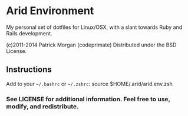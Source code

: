 # Arid Environment

My personal set of dotfiles for Linux/OSX, with a slant towards Ruby and Rails development.

(c)2011-2014 Patrick Morgan (codeprimate)
Distributed under the BSD License.

## Instructions

Add to your `~/.bashrc` or `~/.zshrc`:
    source $HOME/.arid/arid.env.zsh

### See LICENSE for additional information.  Feel free to use, modify, and redistribute.
